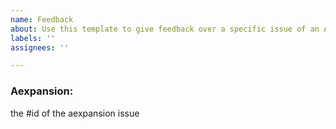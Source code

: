 ```yaml
---
name: Feedback
about: Use this template to give feedback over a specific issue of an AExpansion
labels: ''
assignees: ''

---
```


### Aexpansion: 
the #id of the aexpansion issue


